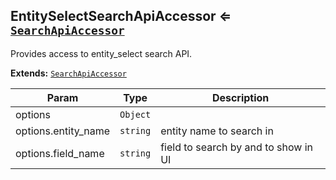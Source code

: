 <a name="module_EntitySelectSearchApiAccessor"></a>
## EntitySelectSearchApiAccessor ⇐ <code>[SearchApiAccessor](../../../../UIBundle/Resources/doc/reference/client-side/search-api-accessor.md)</code>
Provides access to entity_select search API.

**Extends:** <code>[SearchApiAccessor](../../../../UIBundle/Resources/doc/reference/client-side/search-api-accessor.md)</code>  

| Param | Type | Description |
| --- | --- | --- |
| options | <code>Object</code> |  |
| options.entity_name | <code>string</code> | entity name to search in |
| options.field_name | <code>string</code> | field to search by and to show in UI |

